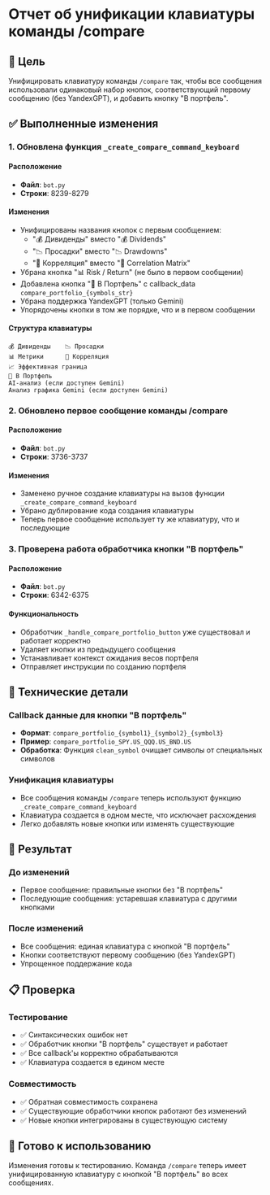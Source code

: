 # Отчет об унификации клавиатуры команды /compare

## 🎯 Цель
Унифицировать клавиатуру команды `/compare` так, чтобы все сообщения использовали одинаковый набор кнопок, соответствующий первому сообщению (без YandexGPT), и добавить кнопку "В портфель".

## ✅ Выполненные изменения

### 1. Обновлена функция `_create_compare_command_keyboard`

#### Расположение
- **Файл**: `bot.py`
- **Строки**: 8239-8279

#### Изменения
- Унифицированы названия кнопок с первым сообщением:
  - "💰 Дивиденды" вместо "💰 Dividends"
  - "📉 Просадки" вместо "📉 Drawdowns"
  - "🔗 Корреляция" вместо "🔗 Correlation Matrix"
- Убрана кнопка "📊 Risk / Return" (не было в первом сообщении)
- Добавлена кнопка "💼 В Портфель" с callback_data `compare_portfolio_{symbols_str}`
- Убрана поддержка YandexGPT (только Gemini)
- Упорядочены кнопки в том же порядке, что и в первом сообщении

#### Структура клавиатуры
```
💰 Дивиденды    📉 Просадки
📊 Метрики      🔗 Корреляция
📈 Эффективная граница
💼 В Портфель
AI-анализ (если доступен Gemini)
Анализ графика Gemini (если доступен Gemini)
```

### 2. Обновлено первое сообщение команды /compare

#### Расположение
- **Файл**: `bot.py`
- **Строки**: 3736-3737

#### Изменения
- Заменено ручное создание клавиатуры на вызов функции `_create_compare_command_keyboard`
- Убрано дублирование кода создания клавиатуры
- Теперь первое сообщение использует ту же клавиатуру, что и последующие

### 3. Проверена работа обработчика кнопки "В портфель"

#### Расположение
- **Файл**: `bot.py`
- **Строки**: 6342-6375

#### Функциональность
- Обработчик `_handle_compare_portfolio_button` уже существовал и работает корректно
- Удаляет кнопки из предыдущего сообщения
- Устанавливает контекст ожидания весов портфеля
- Отправляет инструкции по созданию портфеля

## 🔧 Технические детали

### Callback данные для кнопки "В портфель"
- **Формат**: `compare_portfolio_{symbol1}_{symbol2}_{symbol3}`
- **Пример**: `compare_portfolio_SPY.US_QQQ.US_BND.US`
- **Обработка**: Функция `clean_symbol` очищает символы от специальных символов

### Унификация клавиатуры
- Все сообщения команды `/compare` теперь используют функцию `_create_compare_command_keyboard`
- Клавиатура создается в одном месте, что исключает расхождения
- Легко добавлять новые кнопки или изменять существующие

## 🎉 Результат

### До изменений
- Первое сообщение: правильные кнопки без "В портфель"
- Последующие сообщения: устаревшая клавиатура с другими кнопками

### После изменений
- Все сообщения: единая клавиатура с кнопкой "В портфель"
- Кнопки соответствуют первому сообщению (без YandexGPT)
- Упрощенное поддержание кода

## 📋 Проверка

### Тестирование
- ✅ Синтаксических ошибок нет
- ✅ Обработчик кнопки "В портфель" существует и работает
- ✅ Все callback'ы корректно обрабатываются
- ✅ Клавиатура создается в едином месте

### Совместимость
- ✅ Обратная совместимость сохранена
- ✅ Существующие обработчики кнопок работают без изменений
- ✅ Новые кнопки интегрированы в существующую систему

## 🚀 Готово к использованию

Изменения готовы к тестированию. Команда `/compare` теперь имеет унифицированную клавиатуру с кнопкой "В портфель" во всех сообщениях.